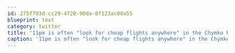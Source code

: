 ```yaml
---
id: 275f793d-cc29-4720-90da-8f123ac08a55
blueprint: text
category: twitter
title: '11pm is often "look for cheap flights anywhere" in the Chymko household'
caption: '11pm is often "look for cheap flights anywhere" in the Chymko household'
---
```

